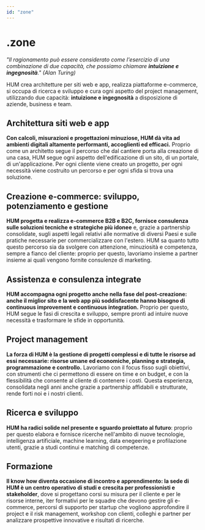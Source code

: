 ```yaml
---
id: "zone"
---
```


<PageHeader>

<div>

# .zone

_"Il ragionamento può essere considerato come l'esercizio di una combinazione di due capacità, che possiamo chiamare **intuizione e ingegnosità**." (Alan Turing)_

</div>

<HeaderLogo />

</PageHeader>

<LeftParagraph>

HUM crea architetture per siti web e app, realizza piattaforme e-commerce, si occupa di ricerca e sviluppo e cura ogni aspetto del project management, utilizzando due capacità: **intuizione e ingegnosità** a disposizione di aziende, business e team.

</LeftParagraph>

<TitledParagraph>

## Architettura siti web e app

<div>

**Con calcoli, misurazioni e progettazioni minuziose, HUM dà vita ad ambienti digitali altamente performanti, accoglienti ed efficaci.** Proprio come un architetto segue il percorso che dal cantiere porta alla creazione di una casa, HUM segue ogni aspetto dell'edificazione di un sito, di un portale, di un'applicazione. Per ogni cliente viene creato un progetto, per ogni necessità viene costruito un percorso e per ogni sfida si trova una soluzione.

</div>

</TitledParagraph>

<LeftParagraph>

## Creazione e-commerce: sviluppo, potenziamento e gestione

**HUM progetta e realizza e-commerce B2B e B2C, fornisce consulenza sulle soluzioni tecniche e strategiche più idonee** e, grazie a partnership consolidate, sugli aspetti legali relativi alle normative di diversi Paesi e sulle pratiche necessarie per commercializzare con l'estero. HUM sa quanto tutto questo percorso sia da svolgere con attenzione, minuziosità e competenza, sempre a fianco del cliente: proprio per questo, lavoriamo insieme a partner insieme ai quali vengono fornite consulenze di marketing.

</LeftParagraph>

<LeftParagraph>

## Assistenza e consulenza integrate

**HUM accompagna ogni progetto anche nella fase del post-creazione: anche il miglior sito e la web app più soddisfacente hanno bisogno di continuous improvement e continuous integration.** Proprio per questo, HUM segue le fasi di crescita e sviluppo, sempre pronti ad intuire nuove necessità e trasformare le sfide in opportunità.

</LeftParagraph>

<LeftParagraph>

## Project management

<div>

**La forza di HUM è la gestione di progetti complessi e di tutte le risorse ad essi necessarie: risorse umane ed economiche, planning e strategia, programmazione e controllo.** Lavoriamo con il focus fisso sugli obiettivi, con strumenti che ci permettono di essere on time e on budget, e con la flessibilità che consente al cliente di contenere i costi. Questa esperienza, consolidata negli anni anche grazie a partnership affidabili e strutturate, rende forti noi e i nostri clienti.

</div>

</LeftParagraph>

<LeftParagraph>

## Ricerca e sviluppo

<div>

**HUM ha radici solide nel presente e sguardo proiettato al futuro**: proprio per questo elabora e fornisce ricerche nell'ambito di nuove tecnologie, intelligenza artificiale, machine learning, data enegeering e profilazione utenti, grazie a studi continui e matching di competenze.

</div>

</LeftParagraph>

<LeftParagraph>

## Formazione

<div>

**Il know how diventa occasione di incontro e apprendimento: la sede di HUM è un centro operativo di studi e crescita per professionisti e stakeholder**, dove si progettano corsi su misura per il cliente e per le risorse interne, iter formativi per le squadre che devono gestire gli e-commerce, percorsi di supporto per startup che vogliono approfondire il project e il risk management, workshop con clienti, colleghi e partner per analizzare prospettive innovative e risultati di ricerche.

</div>

</LeftParagraph>
